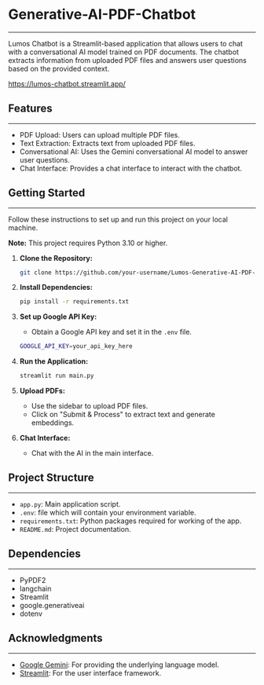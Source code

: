 # Generative-AI-PDF-Chatbot
----------------------------
Lumos Chatbot is a Streamlit-based application that allows users to chat with a conversational AI model trained on PDF documents. The chatbot extracts information from uploaded PDF files and answers user questions based on the provided context.

https://lumos-chatbot.streamlit.app/

## Features
----------------------------
- PDF Upload: Users can upload multiple PDF files.
- Text Extraction: Extracts text from uploaded PDF files.
- Conversational AI: Uses the Gemini conversational AI model to answer user questions.
- Chat Interface: Provides a chat interface to interact with the chatbot.

## Getting Started
----------------------------
Follow these instructions to set up and run this project on your local machine.

   **Note:** This project requires Python 3.10 or higher.

1. **Clone the Repository:**

   ```bash
   git clone https://github.com/your-username/Lumos-Generative-AI-PDF-Chatbot.git
   ```

2. **Install Dependencies:**

   ```bash
   pip install -r requirements.txt
   ```

3. **Set up Google API Key:**
   - Obtain a Google API key and set it in the `.env` file.

   ```bash
   GOOGLE_API_KEY=your_api_key_here
   ```

4. **Run the Application:**

   ```bash
   streamlit run main.py
   ```

5. **Upload PDFs:**
   - Use the sidebar to upload PDF files.
   - Click on "Submit & Process" to extract text and generate embeddings.

6. **Chat Interface:**
   - Chat with the AI in the main interface.

## Project Structure
----------------------------
- `app.py`: Main application script.
- `.env`: file which will contain your environment variable.
- `requirements.txt`: Python packages required for working of the app.
- `README.md`: Project documentation.

## Dependencies
----------------------------
- PyPDF2
- langchain
- Streamlit
- google.generativeai
- dotenv

## Acknowledgments
----------------------------
- [Google Gemini](https://ai.google.com/): For providing the underlying language model.
- [Streamlit](https://streamlit.io/): For the user interface framework.

